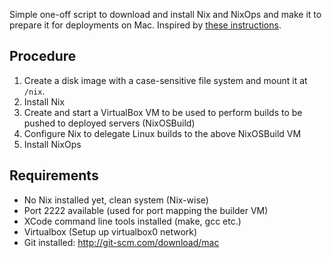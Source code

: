 Simple one-off script to download and install Nix and NixOps and make it to prepare it for deployments on Mac.
Inspired by [these instructions](http://functional-orbitz.blogspot.se/2013/05/setting-up-nixops-on-mac-os-x-with.html).

Procedure
---------

1. Create a disk image with a case-sensitive file system and mount it at `/nix`.
2. Install Nix
3. Create and start a VirtualBox VM to be used to perform builds to be pushed to deployed servers (NixOSBuild)
4. Configure Nix to delegate Linux builds to the above NixOSBuild VM
5. Install NixOps

Requirements
------------
* No Nix installed yet, clean system (Nix-wise)
* Port 2222 available (used for port mapping the builder VM)
* XCode command line tools installed (make, gcc etc.)
* Virtualbox (Setup up virtualbox0 network)
* Git installed: http://git-scm.com/download/mac
